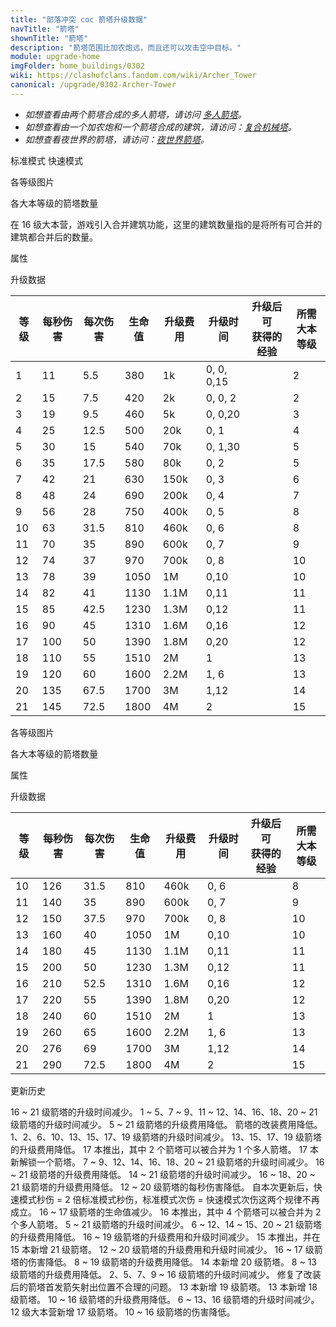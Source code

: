 ```yaml
---
title: "部落冲突 coc 箭塔升级数据"
navTitle: "箭塔"
shownTitle: "箭塔"
description: "箭塔范围比加农炮远，而且还可以攻击空中目标。"
module: upgrade-home
imgFolder: home_buildings/0302
wiki: https://clashofclans.fandom.com/wiki/Archer_Tower
canonical: /upgrade/0302-Archer-Tower
---
```


<script setup>
const tableExtraInfoStandardMode = [
    {
        "column": 4,
        "type": "cost",
        "gpClass": "building",
        "icon": "Gold"
    },
    {
        "column": 5,
        "type": "time",
        "gpClass": "building"
    },
    {
        "column": 6,
        "type": "exp",
        "icon": "Exp"
    }
];
const tableExtraInfoFastAttackMode = tableExtraInfoStandardMode;
</script>

- *如想查看由两个箭塔合成的多人箭塔，请访问 [多人箭塔](/upgrade/0314-Multi-Archer-Tower)。*
- *如想查看由一个加农炮和一个箭塔合成的建筑，请访问：[复合机械塔]( /upgrade/0317-Multi-Gear-Tower)。*
- *如想查看夜世界的箭塔，请访问：[夜世界箭塔](/upgrade/1102-Archer-Tower)。*

<SwitchTabs contentClass="cp-unit-items" :stickyTabs="true" :pageTabs="true">
    <SwitchTab tabId="cp-unit-item-0" :activeTab="true">标准模式</SwitchTab>
    <SwitchTab tabId="cp-unit-item-1">快速模式</SwitchTab>
</SwitchTabs>

<!-- ↓↓↓ 标准模式 ↓↓↓ -->
<SwitchTabGroup id="cp-unit-item-0" class="cp-unit-items">
<UnitInfo :folder="$frontmatter.imgFolder" imgSrc="Archer_Tower21.png" imgAlt="箭塔（标准模式）"
    :description="$frontmatter.description" :isSmallImg="true" />

<SmallTitle>各等级图片</SmallTitle>

<Panel>
    <UnitImgGroup title="未改装" :folder="$frontmatter.imgFolder">
        <UnitImg imgTitle="1 级" imgSrc="Archer_Tower1.png" />
        <UnitImg imgTitle="2 级" imgSrc="Archer_Tower2.png" />
        <UnitImg imgTitle="3 级" imgSrc="Archer_Tower3.png" />
        <UnitImg imgTitle="4 级" imgSrc="Archer_Tower4.png" />
        <UnitImg imgTitle="5 级" imgSrc="Archer_Tower5.png" />
        <UnitImg imgTitle="6 级" imgSrc="Archer_Tower6.png" />
        <UnitImg imgTitle="7 级" imgSrc="Archer_Tower7.png" />
        <UnitImg imgTitle="8 级" imgSrc="Archer_Tower8.png" />
        <UnitImg imgTitle="9 级" imgSrc="Archer_Tower9.png" />
        <UnitImg imgTitle="10 级" imgSrc="Archer_Tower10.png" />
        <UnitImg imgTitle="11 级" imgSrc="Archer_Tower11.png" />
        <UnitImg imgTitle="12 级" imgSrc="Archer_Tower12.png" />
        <UnitImg imgTitle="13 级" imgSrc="Archer_Tower13.png" />
        <UnitImg imgTitle="14 级" imgSrc="Archer_Tower14.png" />
        <UnitImg imgTitle="15 级" imgSrc="Archer_Tower15.png" />
        <UnitImg imgTitle="16 级" imgSrc="Archer_Tower16.png" />
        <UnitImg imgTitle="17 级" imgSrc="Archer_Tower17.png" />
        <UnitImg imgTitle="18 级" imgSrc="Archer_Tower18.png" />
        <UnitImg imgTitle="19 级" imgSrc="Archer_Tower19.png" />
        <UnitImg imgTitle="20 级" imgSrc="Archer_Tower20.png" />
        <UnitImg imgTitle="21 级" imgSrc="Archer_Tower21.png" />
    </UnitImgGroup>
    <UnitImgGroup title="已改装，处于标准模式" :folder="$frontmatter.imgFolder">
        <UnitImg imgTitle="10 级" imgSrc="Archer_Tower10A.png" />
        <UnitImg imgTitle="11 级" imgSrc="Archer_Tower11A.png" />
        <UnitImg imgTitle="12 级" imgSrc="Archer_Tower12A.png" />
        <UnitImg imgTitle="13 级" imgSrc="Archer_Tower13A.png" />
        <UnitImg imgTitle="14 级" imgSrc="Archer_Tower14A.png" />
        <UnitImg imgTitle="15 级" imgSrc="Archer_Tower15A.png" />
        <UnitImg imgTitle="16 级" imgSrc="Archer_Tower16A.png" />
        <UnitImg imgTitle="17 级" imgSrc="Archer_Tower17A.png" />
        <UnitImg imgTitle="18 级" imgSrc="Archer_Tower18A.png" />
        <UnitImg imgTitle="19 级" imgSrc="Archer_Tower19A.png" />
        <UnitImg imgTitle="20 级" imgSrc="Archer_Tower20A.png" />
        <UnitImg imgTitle="21 级" imgSrc="Archer_Tower21A.png" />
    </UnitImgGroup>
</Panel>

<SmallTitle>各大本等级的箭塔数量</SmallTitle>

<BuildingNum>
    <BuildingNumRow title="大本等级" num="1, 2 - 3, 4, 5 - 6,  7, 8, 9, 10, 11 - 15, 16, 17" />
    <BuildingNumRow title="建筑数量" num="0,     1, 2,     3,  4, 5, 6,  7,       8,  4,  2" />
</BuildingNum>

在 16 级大本营，游戏引入合并建筑功能，这里的建筑数量指的是将所有可合并的建筑都合并后的数量。

<SmallTitle>属性</SmallTitle>

<UnitProperties>
    <UnitProperty pKey="占地面积" pValue="3×3" />
    <UnitProperty pKey="判定面积" pValue="2×2" :isJudgeSquare="true" />
    <UnitProperty pKey="伤害类型" pValue="单体伤害" />
    <UnitProperty pKey="攻击的目标" pValue="地面和空中目标" />
    <UnitProperty pKey="射程" pValue="10 格" />
    <UnitProperty pKey="攻速" pValue="0.5 秒/次" />
    <UnitProperty pKey="改装所需箭塔等级" pValue="10" />
    <UnitProperty pKey="改装所需夜世界箭塔等级" pValue="6" />
    <UnitProperty pKey="改装数量" pValue="仅限一个" />
    <UnitProperty pKey="改装时间" pValue="7" :isUpgradeTime="true" gpClass="building" />
    <UnitProperty pKey="改装费用" pValue="3M" :isUpgradeCost="true" resourceType="Gold" gpClass="building" />
</UnitProperties>

<SmallTitle>升级数据</SmallTitle>

<UnitTable :tableExtraInfo="tableExtraInfoStandardMode">

| 等级 | 每秒伤害 | 每次伤害 | 生命值 | 升级费用 |   升级时间   |升级后可<br>获得的经验| 所需<br>大本等级 |
| ---- |   ---   |   ---   |   ---  |   ---   |     ---     |        ---          |       ---      |
|   1  |    11   |    5.5  |   380  |     1k  |  0, 0, 0,15 |                     |        2       |
|   2  |    15   |    7.5  |   420  |     2k  |  0, 0, 2    |                     |        2       |
|   3  |    19   |    9.5  |   460  |     5k  |  0, 0,20    |                     |        3       |
|   4  |    25   |   12.5  |   500  |    20k  |  0, 1       |                     |        4       |
|   5  |    30   |   15    |   540  |    70k  |  0, 1,30    |                     |        5       |
|   6  |    35   |   17.5  |   580  |    80k  |  0, 2       |                     |        5       |
|   7  |    42   |   21    |   630  |   150k  |  0, 3       |                     |        6       |
|   8  |    48   |   24    |   690  |   200k  |  0, 4       |                     |        7       |
|   9  |    56   |   28    |   750  |   400k  |  0, 5       |                     |        8       |
|  10  |    63   |   31.5  |   810  |   460k  |  0, 6       |                     |        8       |
|  11  |    70   |   35    |   890  |   600k  |  0, 7       |                     |        9       |
|  12  |    74   |   37    |   970  |   700k  |  0, 8       |                     |       10       |
|  13  |    78   |   39    |  1050  |     1M  |  0,10       |                     |       10       |
|  14  |    82   |   41    |  1130  |   1.1M  |  0,11       |                     |       11       |
|  15  |    85   |   42.5  |  1230  |   1.3M  |  0,12       |                     |       11       |
|  16  |    90   |   45    |  1310  |   1.6M  |  0,16       |                     |       12       |
|  17  |   100   |   50    |  1390  |   1.8M  |  0,20       |                     |       12       |
|  18  |   110   |   55    |  1510  |     2M  |  1          |                     |       13       |
|  19  |   120   |   60    |  1600  |   2.2M  |  1, 6       |                     |       13       |
|  20  |   135   |   67.5  |  1700  |     3M  |  1,12       |                     |       14       |
|  21  |   145   |   72.5  |  1800  |     4M  |  2          |                     |       15       |

</UnitTable>
</SwitchTabGroup>

<!-- ↓↓↓ 快速模式 ↓↓↓ -->
<SwitchTabGroup id="cp-unit-item-1" class="cp-unit-items">
<UnitInfo :folder="$frontmatter.imgFolder" imgSrc="Archer_Tower21B.png" imgAlt="箭塔（快速模式）"
    :description="$frontmatter.description" :isSmallImg="true" />

<SmallTitle>各等级图片</SmallTitle>

<Panel>
    <UnitImgGroup title="已改装，处于快速模式" :folder="$frontmatter.imgFolder">
        <UnitImg imgTitle="10 级" imgSrc="Archer_Tower10B.png" />
        <UnitImg imgTitle="11 级" imgSrc="Archer_Tower11B.png" />
        <UnitImg imgTitle="12 级" imgSrc="Archer_Tower12B.png" />
        <UnitImg imgTitle="13 级" imgSrc="Archer_Tower13B.png" />
        <UnitImg imgTitle="14 级" imgSrc="Archer_Tower14B.png" />
        <UnitImg imgTitle="15 级" imgSrc="Archer_Tower15B.png" />
        <UnitImg imgTitle="16 级" imgSrc="Archer_Tower16B.png" />
        <UnitImg imgTitle="17 级" imgSrc="Archer_Tower17B.png" />
        <UnitImg imgTitle="18 级" imgSrc="Archer_Tower18B.png" />
        <UnitImg imgTitle="19 级" imgSrc="Archer_Tower19B.png" />
        <UnitImg imgTitle="20 级" imgSrc="Archer_Tower20B.png" />
        <UnitImg imgTitle="21 级" imgSrc="Archer_Tower21B.png" />
    </UnitImgGroup>
</Panel>

<SmallTitle>各大本等级的箭塔数量</SmallTitle>

<BuildingNum>
    <BuildingNumRow title="大本等级" num="1, 2 - 3, 4, 5 - 6,  7, 8, 9, 10, 11 - 15, 16, 17" />
    <BuildingNumRow title="建筑数量" num="0,     1, 2,     3,  4, 5, 6,  7,       8,  4,  2" />
</BuildingNum>

<SmallTitle>属性</SmallTitle>

<UnitProperties>
    <UnitProperty pKey="占地面积" pValue="3×3" />
    <UnitProperty pKey="判定面积" pValue="2×2" :isJudgeSquare="true" />
    <UnitProperty pKey="伤害类型" pValue="单体伤害" />
    <UnitProperty pKey="攻击的目标" pValue="地面和空中目标" />
    <UnitProperty pKey="射程" pValue="7 格" />
    <UnitProperty pKey="攻速" pValue="0.25 秒/次" />
    <UnitProperty pKey="改装所需箭塔等级" pValue="10" />
    <UnitProperty pKey="改装所需夜世界箭塔等级" pValue="6" />
    <UnitProperty pKey="改装数量" pValue="仅限一个" />
    <UnitProperty pKey="改装时间" pValue="7" :isUpgradeTime="true" gpClass="building" />
    <UnitProperty pKey="改装费用" pValue="3M" :isUpgradeCost="true" resourceType="Gold" gpClass="building" />
</UnitProperties>

<SmallTitle>升级数据</SmallTitle>

<UnitTable :tableExtraInfo="tableExtraInfoFastAttackMode">

| 等级 | 每秒伤害 | 每次伤害 | 生命值 | 升级费用 |  升级时间  |升级后可<br>获得的经验| 所需<br>大本等级 |
| ---- |   ---   |   ---   |   ---  |   ---   |    ---    |        ---          |       ---      |
|  10  |   126   |   31.5  |   810  |   460k  |    0, 6   |                     |        8       |
|  11  |   140   |   35    |   890  |   600k  |    0, 7   |                     |        9       |
|  12  |   150   |   37.5  |   970  |   700k  |    0, 8   |                     |       10       |
|  13  |   160   |   40    |  1050  |     1M  |    0,10   |                     |       10       |
|  14  |   180   |   45    |  1130  |   1.1M  |    0,11   |                     |       11       |
|  15  |   200   |   50    |  1230  |   1.3M  |    0,12   |                     |       11       |
|  16  |   210   |   52.5  |  1310  |   1.6M  |    0,16   |                     |       12       |
|  17  |   220   |   55    |  1390  |   1.8M  |    0,20   |                     |       12       |
|  18  |   240   |   60    |  1510  |     2M  |    1      |                     |       13       |
|  19  |   260   |   65    |  1600  |   2.2M  |    1, 6   |                     |       13       |
|  20  |   276   |   69    |  1700  |     3M  |    1,12   |                     |       14       |
|  21  |   290   |   72.5  |  1800  |     4M  |    2      |                     |       15       |

</UnitTable>
</SwitchTabGroup>

<!-- ↓↓↓ 公共部分 ↓↓↓ -->
<SmallTitle>更新历史</SmallTitle>

<Timeline>
    <TimelineItem date="2025/10/06">
        <TimelineRow>16 ~ 21 级箭塔的升级时间减少。</TimelineRow>
    </TimelineItem>
    <TimelineItem date="2025/03/24">
        <TimelineRow>1 ~ 5、7 ~ 9、11 ~ 12、14、16、18、20 ~ 21 级箭塔的升级时间减少。</TimelineRow>
        <TimelineRow>5 ~ 21 级箭塔的升级费用降低。</TimelineRow>
        <TimelineRow>箭塔的改装费用降低。</TimelineRow>
    </TimelineItem>
    <TimelineItem date="2025/02/10">
        <TimelineRow>1、2、6、10、13、15、17、19 级箭塔的升级时间减少。</TimelineRow>
        <TimelineRow>13、15、17、19 级箭塔的升级费用降低。</TimelineRow>
    </TimelineItem>
    <TimelineItem date="2024/11/25">
        <TimelineRow>17 本推出，其中 2 个箭塔可以被合并为 1 个多人箭塔。</TimelineRow>
        <TimelineRow>17 本新解锁一个箭塔。</TimelineRow>
        <TimelineRow>7 ~ 9、12、14、16、18、20 ~ 21 级箭塔的升级时间减少。</TimelineRow>
        <TimelineRow>16 ~ 21 级箭塔的升级费用降低。</TimelineRow>
    </TimelineItem>
    <TimelineItem date="2024/06/18">
        <TimelineRow>14 ~ 21 级箭塔的升级时间减少。</TimelineRow>
        <TimelineRow>16 ~ 18、20 ~ 21 级箭塔的升级费用降低。</TimelineRow>
    </TimelineItem>
    <TimelineItem date="2024/06/03">
        <TimelineRow>12 ~ 20 级箭塔的每秒伤害降低。</TimelineRow>
        <TimelineRow>自本次更新后，快速模式秒伤 = 2 倍标准模式秒伤，标准模式次伤 = 快速模式次伤这两个规律不再成立。</TimelineRow>
    </TimelineItem>
    <TimelineItem date="2024/04/09">
        <TimelineRow>16 ~ 17 级箭塔的生命值减少。</TimelineRow>
    </TimelineItem>
    <TimelineItem date="2023/12/12">
        <TimelineRow>16 本推出，其中 4 个箭塔可以被合并为 2 个多人箭塔。</TimelineRow>
        <TimelineRow>5 ~ 21 级箭塔的升级时间减少。</TimelineRow>
        <TimelineRow>6 ~ 12、14 ~ 15、20 ~ 21 级箭塔的升级费用降低。</TimelineRow>
    </TimelineItem>
    <TimelineItem date="2023/06/12">
        <TimelineRow>16 ~ 19 级箭塔的升级费用和升级时间减少。</TimelineRow>
    </TimelineItem>
    <TimelineItem date="2022/10/10">
        <TimelineRow>15 本推出，并在 15 本新增 21 级箭塔。</TimelineRow>
        <TimelineRow>12 ~ 20 级箭塔的升级费用和升级时间减少。</TimelineRow>
    </TimelineItem>
    <TimelineItem date="2022/06/27">
        <TimelineRow>16 ~ 17 级箭塔的伤害降低。</TimelineRow>
    </TimelineItem>
    <TimelineItem date="2021/12/09">
        <TimelineRow>8 ~ 19 级箭塔的升级费用降低。</TimelineRow>
    </TimelineItem>
    <TimelineItem date="2021/06/15">
        <TimelineRow>14 本新增 20 级箭塔。</TimelineRow>
    </TimelineItem>
    <TimelineItem date="2021/04/12">
        <TimelineRow>8 ~ 13 级箭塔的升级费用降低。</TimelineRow>
        <TimelineRow>2、5、7、9 ~ 16 级箭塔的升级时间减少。</TimelineRow>
    </TimelineItem>
    <TimelineItem date="2021/01/20">
        <TimelineRow>修复了改装后的箭塔首发箭矢射出位置不合理的问题。</TimelineRow>
    </TimelineItem>
    <TimelineItem date="2020/10/12">
        <TimelineRow>13 本新增 19 级箭塔。</TimelineRow>
    </TimelineItem>
    <TimelineItem date="2020/03/30">
        <TimelineRow>13 本新增 18 级箭塔。</TimelineRow>
    </TimelineItem>
    <TimelineItem date="2019/04/02">
        <TimelineRow>10 ~ 16 级箭塔的升级费用降低。</TimelineRow>
        <TimelineRow>6 ~ 13、16 级箭塔的升级时间减少。</TimelineRow>
        <TimelineRow>12 级大本营新增 17 级箭塔。</TimelineRow>
    </TimelineItem>
    <TimelineItem date="2019/02/22">
        <TimelineRow>10 ~ 16 级箭塔的伤害降低。</TimelineRow>
    </TimelineItem>
    <TimelineItem :historyBottom="true" />
</Timeline>